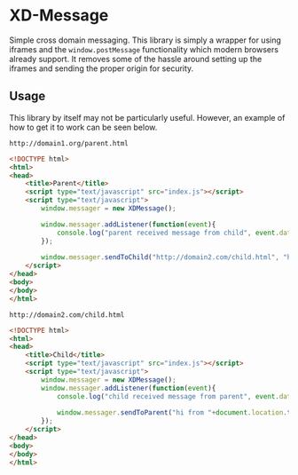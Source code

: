 # XD-Message

Simple cross domain messaging. This library is simply a wrapper for using iframes and the `window.postMessage` functionality which modern browsers already support. It removes some of the hassle around setting up the iframes and sending the proper origin for security.

## Usage

This library by itself may not be particularly useful. However, an example of how to get it to work can be seen below.

`http://domain1.org/parent.html`

```html
<!DOCTYPE html>
<html>
<head>
	<title>Parent</title>
	<script type="text/javascript" src="index.js"></script>
	<script type="text/javascript">
		window.messager = new XDMessage();

		window.messager.addListener(function(event){
			console.log("parent received message from child", event.data);
		});
		
		window.messager.sendToChild("http://domain2.com/child.html", "hello from parent");
	</script>
</head>
<body>
</body>
</html>
```

`http://domain2.com/child.html`

```html
<!DOCTYPE html>
<html>
<head>
	<title>Child</title>
	<script type="text/javascript" src="index.js"></script>
	<script type="text/javascript">
		window.messager = new XDMessage();
		window.messager.addListener(function(event){
			console.log("child received message from parent", event.data);
			
			window.messager.sendToParent("hi from "+document.location.toString());
		});
	</script>
</head>
<body>
</body>
</html>
```